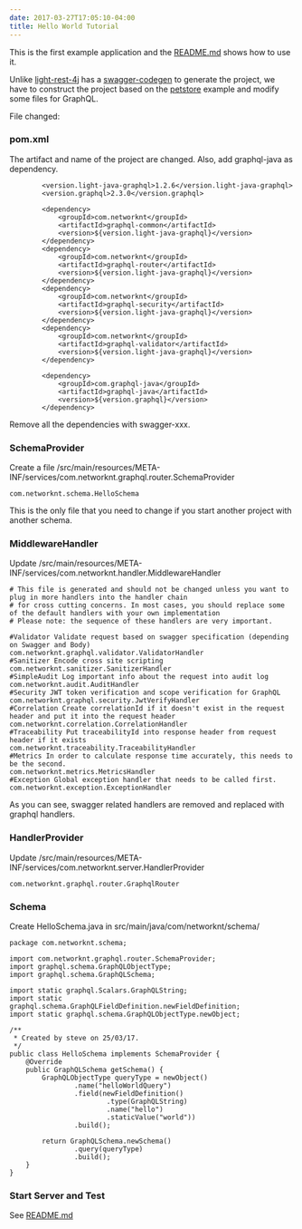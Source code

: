 ```yaml
---
date: 2017-03-27T17:05:10-04:00
title: Hello World Tutorial
---
```


This is the first example application and the [README.md](https://github.com/networknt/light-example-4j/tree/master/graphql/hello) 
shows how to use it.

Unlike [light-rest-4j](https://github.com/networknt/light-rest-4j) has a [swagger-codegen](https://github.com/networknt/swagger-codegen)
to generate the project, we have to construct the project based on the [petstore](https://github.com/networknt/light-java-example/tree/master/petstore)
example and modify some files for GraphQL. 

File changed:

### pom.xml

The artifact and name of the project are changed. Also, add graphql-java as dependency.

```
        <version.light-java-graphql>1.2.6</version.light-java-graphql>
        <version.graphql>2.3.0</version.graphql>

        <dependency>
            <groupId>com.networknt</groupId>
            <artifactId>graphql-common</artifactId>
            <version>${version.light-java-graphql}</version>
        </dependency>
        <dependency>
            <groupId>com.networknt</groupId>
            <artifactId>graphql-router</artifactId>
            <version>${version.light-java-graphql}</version>
        </dependency>
        <dependency>
            <groupId>com.networknt</groupId>
            <artifactId>graphql-security</artifactId>
            <version>${version.light-java-graphql}</version>
        </dependency>
        <dependency>
            <groupId>com.networknt</groupId>
            <artifactId>graphql-validator</artifactId>
            <version>${version.light-java-graphql}</version>
        </dependency>

        <dependency>
            <groupId>com.graphql-java</groupId>
            <artifactId>graphql-java</artifactId>
            <version>${version.graphql}</version>
        </dependency>

```

Remove all the dependencies with swagger-xxx.

### SchemaProvider

Create a file /src/main/resources/META-INF/services/com.networknt.graphql.router.SchemaProvider

```
com.networknt.schema.HelloSchema
```

This is the only file that you need to change if you start another project with another schema. 

### MiddlewareHandler

Update /src/main/resources/META-INF/services/com.networknt.handler.MiddlewareHandler

```
# This file is generated and should not be changed unless you want to plug in more handlers into the handler chain
# for cross cutting concerns. In most cases, you should replace some of the default handlers with your own implementation
# Please note: the sequence of these handlers are very important.

#Validator Validate request based on swagger specification (depending on Swagger and Body)
com.networknt.graphql.validator.ValidatorHandler
#Sanitizer Encode cross site scripting
com.networknt.sanitizer.SanitizerHandler
#SimpleAudit Log important info about the request into audit log
com.networknt.audit.AuditHandler
#Security JWT token verification and scope verification for GraphQL
com.networknt.graphql.security.JwtVerifyHandler
#Correlation Create correlationId if it doesn't exist in the request header and put it into the request header
com.networknt.correlation.CorrelationHandler
#Traceability Put traceabilityId into response header from request header if it exists
com.networknt.traceability.TraceabilityHandler
#Metrics In order to calculate response time accurately, this needs to be the second.
com.networknt.metrics.MetricsHandler
#Exception Global exception handler that needs to be called first.
com.networknt.exception.ExceptionHandler

```

As you can see, swagger related handlers are removed and replaced with graphql handlers.

### HandlerProvider

Update /src/main/resources/META-INF/services/com.networknt.server.HandlerProvider

```
com.networknt.graphql.router.GraphqlRouter
```

### Schema

Create HelloSchema.java in src/main/java/com/networknt/schema/

```
package com.networknt.schema;

import com.networknt.graphql.router.SchemaProvider;
import graphql.schema.GraphQLObjectType;
import graphql.schema.GraphQLSchema;

import static graphql.Scalars.GraphQLString;
import static graphql.schema.GraphQLFieldDefinition.newFieldDefinition;
import static graphql.schema.GraphQLObjectType.newObject;

/**
 * Created by steve on 25/03/17.
 */
public class HelloSchema implements SchemaProvider {
    @Override
    public GraphQLSchema getSchema() {
        GraphQLObjectType queryType = newObject()
                .name("helloWorldQuery")
                .field(newFieldDefinition()
                        .type(GraphQLString)
                        .name("hello")
                        .staticValue("world"))
                .build();

        return GraphQLSchema.newSchema()
                .query(queryType)
                .build();
    }
}

```

### Start Server and Test

See [README.md](https://github.com/networknt/light-java-example/tree/master/graphql/hello)


